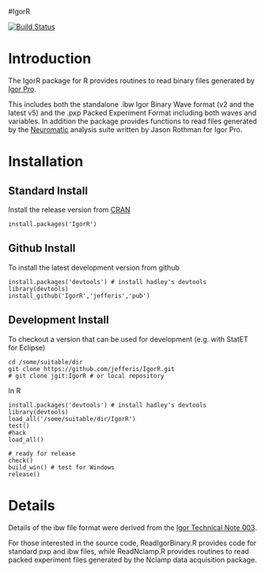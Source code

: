 #IgorR

[![Build Status](https://travis-ci.org/jefferis/IgorR.png)](https://travis-ci.org/jefferis/IgorR)

Introduction
============
The IgorR package for R provides routines to read binary files generated by [Igor Pro](http://www.wavemetrics.com).

This includes both the standalone .ibw Igor Binary Wave format (v2 and the latest v5) and the .pxp Packed Experiment Format including both waves and variables.  In addition the package provides functions to read files generated by the [Neuromatic](http://www.neuromatic.thinkrandom.com) analysis suite written by Jason Rothman for Igor Pro.

Installation
============
Standard Install
----------------
Install the release version from [CRAN](http://cran.r-project.org/)

    install.packages('IgorR')

Github Install
--------------
To install the latest development version from github

    install.packages('devtools') # install hadley's devtools
    library(devtools)
    install_github('IgorR','jefferis','pub')

Development Install
-------------------
To checkout a version that can be used for development (e.g. with StatET for Eclipse)

    cd /some/suitable/dir
    git clone https://github.com/jefferis/IgorR.git
    # git clone jgit:IgorR # or local repository 

In R

    install.packages('devtools') # install hadley's devtools
    library(devtools)
    load_all('/some/suitable/dir/IgorR')
    test()
    #hack
    load_all()
    
    # ready for release
    check()
    build_win() # test for Windows
    release()

Details
=======

Details of the ibw file format were derived from the [Igor Technical Note 003](ftp://anonymous@ftp.wavemetrics.net/IgorPro/Technical_Notes/TN003.zip). 

For those interested in the source code, ReadIgorBinary.R provides code for standard pxp and ibw files, while ReadNclamp.R provides routines to read packed experiment files generated by the Nclamp data acquisition package.